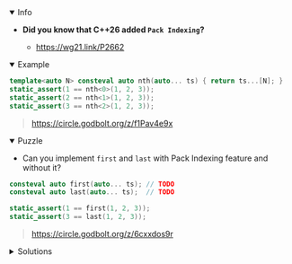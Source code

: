 <details open><summary>Info</summary><p>

* **Did you know that C++26 added `Pack Indexing`?**

  * https://wg21.link/P2662

</p></details><details open><summary>Example</summary><p>

```cpp
template<auto N> consteval auto nth(auto... ts) { return ts...[N]; }
static_assert(1 == nth<0>(1, 2, 3));
static_assert(2 == nth<1>(1, 2, 3));
static_assert(3 == nth<2>(1, 2, 3));
```

> https://circle.godbolt.org/z/f1Pav4e9x


</p></details><details open><summary>Puzzle</summary><p>

* Can you implement `first` and `last` with Pack Indexing feature and without it?

```cpp
consteval auto first(auto... ts); // TODO
consteval auto last(auto... ts);  // TODO

static_assert(1 == first(1, 2, 3));
static_assert(3 == last(1, 2, 3));
```

> https://circle.godbolt.org/z/6cxxdos9r

</p></details>

</p></details><details><summary>Solutions</summary><p>

```cpp
template <size_t Index, class T0, class... Types>
constexpr decltype(auto) nth(T0&& p0, Types&&... pack) noexcept
{
   if constexpr (0 == Index)
       return std::forward<T0>(p0);
   else
       return nth<Index-1>(std::forward<Types>(pack)...);
}
 
consteval auto first(auto... ts) {
    return nth<0>(ts...);
}

consteval auto last(auto... ts) {
    return nth<sizeof...(ts) - 1>(ts...);
}
static_assert(1 == first(1, 2, 3));
static_assert(3 == last(1, 2, 3));

```

> https://godbolt.org/z/bc71YxGY1

```cpp
// pack indexing
consteval auto first(auto... ts) { return ts...[0]; }
consteval auto last(auto... ts)  { return ts...[sizeof...(ts)-1]; }

// Without pack indexing
consteval auto first(auto... ts) { return [](auto first, auto...) { return first; }(ts...); }
consteval auto last(auto... ts)  { return (ts, ...); }
```

> https://circle.godbolt.org/z/d7K35shjh 

</p></details>
